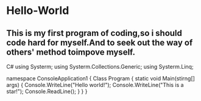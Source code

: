 # Hello-World
This is my first program of coding,so i should code hard for myself.And to seek out the way of others' method toimpove myself.
-------------
C#
using Systerm;
using Systerm.Collections.Generic;
using Systerm.Linq;

namespace ConsoleApplication1
{
  Class Program
  {
    static void Main(stirng[] args)
    {
      Console.WriteLine("Hello world!");
      Console.WriteLine("This is a star!");
      Console.ReadLine();
    }
  }
}
